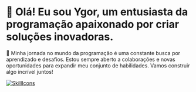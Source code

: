 # 👋 Olá! Eu sou Ygor, um entusiasta da programação apaixonado por criar soluções inovadoras.

🚀 Minha jornada no mundo da programação é uma constante busca por aprendizado e desafios. Estou sempre aberto a colaborações e novas oportunidades para expandir meu conjunto de habilidades. Vamos construir algo incrível juntos!

[![SkillIcons](https://skillicons.dev/icons?i=python,java,spring,docker,html,css,js,figma)](https://skillicons.dev)<br/>
<div align="left">
  
 </div>
